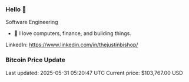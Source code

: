 ### Hello 🤙  

Software Engineering

- 🔭 I love computers, finance, and building things.
  
LinkedIn: https://www.linkedin.com/in/thejustinbishop/  




























































































































































































































































































































































































































































































































































### Bitcoin Price Update
Last updated: 2025-05-31 05:20:47 UTC
Current price: $103,767.00 USD
